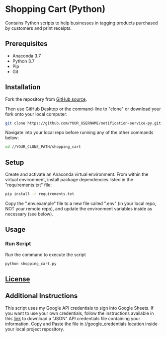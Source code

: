 # Shopping Cart (Python)

Contains Python scripts to help businesses in tagging products purchased by customers and print receipts.

## Prerequisites

  + Anaconda 3.7
  + Python 3.7
  + Pip
  + Git

## Installation

Fork the repository from [GitHub source](https://github.com/DheerajRekula/Shopping_Cart).

Then use GitHub Desktop or the command-line to "clone" or download your fork onto your local computer:

```sh
git clone https://github.com/YOUR_USERNAME/notification-service-py.git # this is the HTTP address, but you could alternatively use the SSH address
```

Navigate into your local repo before running any of the other commands below:

```sh
cd //YOUR_CLONE_PATH/shopping_cart
```

## Setup

Create and activate an Anaconda virtual environment. From within the virtual environment, install package dependencies listed in the "requirements.txt" file:

```sh
pip install -r requirements.txt
```

Copy the ".env.example" file to a new file called ".env" (in your local repo, NOT your remote repo), and update the environment variables inside as necessary (see below).

## Usage

### Run Script

Run the command to execute the script

```sh
python shopping_cart.py
```

## [License](/LICENSE.md)

## Additional Instructions

This script uses my Google API credentials to sign into Google Sheets. If you want to use your own credentials, follow the instructions available in this [link](https://techwithtim.net/tutorials/google-sheets-python-api-tutorial/) to download a "JSON" API credentials file containing your information. Copy and Paste the file in //google_credentials location inside your local project repository.

